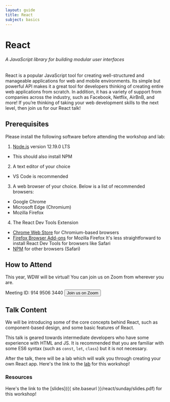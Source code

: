 ```yaml
---
layout: guide
title: React
subject: basics
---
```


# React

###### A JavaScript library for building modular user interfaces

React is a popular JavaScript tool for creating well-structured and manageable
applications for web and mobile environments. Its simple but powerful
API makes it a great tool for developers thinking of creating entire web
applications from scratch. In addition, it has a variety of support from
companies across the industry, such as Facebook, Netflix, AirBnB, and more! If
you’re thinking of taking your web development skills to the next level, then
join us for our React talk!


## Prerequisites

Please install the following software before attending the workshop and lab:

1. [Node.js](https://nodejs.org/en/) version 12.19.0 LTS
  - This should also install NPM
2. A text editor of your choice
  - VS Code is recommended
3. A web browser of your choice. Below is a list of recommended browsers:
  - Google Chrome
  - Microsoft Edge (Chromium)
  - Mozilla Firefox
4. The React Dev Tools Extension
  - [Chrome Web Store](https://chrome.google.com/webstore/detail/react-developer-tools/fmkadmapgofadopljbjfkapdkoienihi?hl=en) for Chromium-based browsers
  - [Firefox Browser Add-ons](https://addons.mozilla.org/en-US/firefox/addon/react-devtools/) for Mozilla Firefox
<span class="aside">It's less straightforward to install React Dev Tools for browsers like Safari</span>
  - [NPM](https://www.npmjs.com/package/react-devtools) for other browsers (Safari) 


## How to Attend

This year, WDW will be virtual! You can join us on Zoom from wherever you are.
<div class="zoom">
  <span class="aside">Meeting ID: 914 9506 3440</span>
  <a href="{{site.zoom_link}}" target="_blank"><button class="zoom">Join us on Zoom</button></a>
</div>


## Talk Content

We will be introducing some of the core concepts behind React, such as
component-based design, and some basic features of React.

This talk is geared towards intermediate developers who have some experience
with HTML and JS. It is recommended that you are familiar with some ES6 syntax
(such as `const`, `let`, `class`) but it is not necessary.

After the talk, there will be a lab which will walk you through creating your
own React app. Here's the link to the [lab](https://github.com/scottylabs/wdw-react) for
this workshop!

### Resources
Here's the link to the [slides]({{ site.baseurl }}/react/sunday/slides.pdf) for this workshop!

